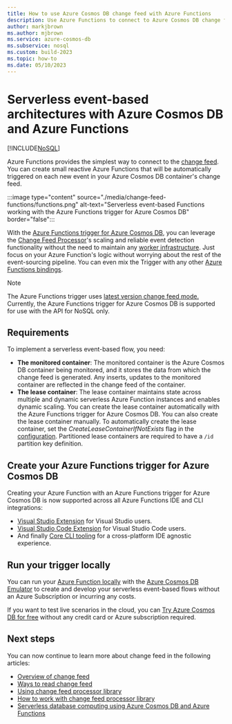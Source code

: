 ```yaml
---
title: How to use Azure Cosmos DB change feed with Azure Functions
description: Use Azure Functions to connect to Azure Cosmos DB change feed. Later you can create reactive Azure functions that are triggered on every new event.
author: markjbrown
ms.author: mjbrown
ms.service: azure-cosmos-db
ms.subservice: nosql
ms.custom: build-2023
ms.topic: how-to
ms.date: 05/10/2023
---
```


# Serverless event-based architectures with Azure Cosmos DB and Azure Functions
[!INCLUDE[NoSQL](../includes/appliesto-nosql.md)]

Azure Functions provides the simplest way to connect to the [change feed](../change-feed.md). You can create small reactive Azure Functions that will be automatically triggered on each new event in your Azure Cosmos DB container's change feed.

:::image type="content" source="./media/change-feed-functions/functions.png" alt-text="Serverless event-based Functions working with the Azure Functions trigger for Azure Cosmos DB" border="false":::

With the [Azure Functions trigger for Azure Cosmos DB](/azure/azure-functions/functions-bindings-cosmosdb-v2-trigger), you can leverage the [Change Feed Processor](change-feed-processor.md)'s scaling and reliable event detection functionality without the need to maintain any [worker infrastructure](change-feed-processor.md). Just focus on your Azure Function's logic without worrying about the rest of the event-sourcing pipeline. You can even mix the Trigger with any other [Azure Functions bindings](/azure/azure-functions/functions-triggers-bindings#supported-bindings).

> [!NOTE]
> The Azure Functions trigger uses [latest version change feed mode.](change-feed-modes.md#latest-version-change-feed-mode) Currently, the Azure Functions trigger for Azure Cosmos DB is supported for use with the API for NoSQL only.

## Requirements

To implement a serverless event-based flow, you need:

* **The monitored container**: The monitored container is the Azure Cosmos DB container being monitored, and it stores the data from which the change feed is generated. Any inserts, updates to the monitored container are reflected in the change feed of the container.
* **The lease container**: The lease container maintains state across multiple and dynamic serverless Azure Function instances and enables dynamic scaling. You can create the lease container automatically with the Azure Functions trigger for Azure Cosmos DB. You can also create the lease container manually. To automatically create the lease container, set the *CreateLeaseContainerIfNotExists* flag in the [configuration](/azure/azure-functions/functions-bindings-cosmosdb-v2-trigger?tabs=extensionv4&pivots=programming-language-csharp#attributes). Partitioned lease containers are required to have a `/id` partition key definition.

## Create your Azure Functions trigger for Azure Cosmos DB

Creating your Azure Function with an Azure Functions trigger for Azure Cosmos DB is now supported across all Azure Functions IDE and CLI integrations:

* [Visual Studio Extension](/azure/azure-functions/functions-develop-vs) for Visual Studio users.
* [Visual Studio Code Extension](/azure/developer/javascript/tutorial-vscode-serverless-node-01) for Visual Studio Code users.
* And finally [Core CLI tooling](/azure/azure-functions/functions-run-local#create-func) for a cross-platform IDE agnostic experience.

## Run your trigger locally

You can run your [Azure Function locally](/azure/azure-functions/functions-develop-local) with the [Azure Cosmos DB Emulator](../emulator.md) to create and develop your serverless event-based flows without an Azure Subscription or incurring any costs.

If you want to test live scenarios in the cloud, you can [Try Azure Cosmos DB for free](https://azure.microsoft.com/try/cosmosdb/) without any credit card or Azure subscription required.

## Next steps

You can now continue to learn more about change feed in the following articles:

* [Overview of change feed](../change-feed.md)
* [Ways to read change feed](read-change-feed.md)
* [Using change feed processor library](change-feed-processor.md)
* [How to work with change feed processor library](change-feed-processor.md)
* [Serverless database computing using Azure Cosmos DB and Azure Functions](serverless-computing-database.md)
